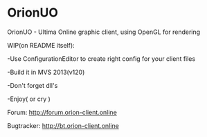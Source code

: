 # OrionUO
OrionUO - Ultima Online graphic client, using OpenGL for rendering

WIP(on README itself):

-Use ConfigurationEditor to create right config for your client files

-Build it in MVS 2013(v120)

-Don't forget dll's

-Enjoy( or cry )

Forum: http://forum.orion-client.online

Bugtracker: http://bt.orion-client.online
